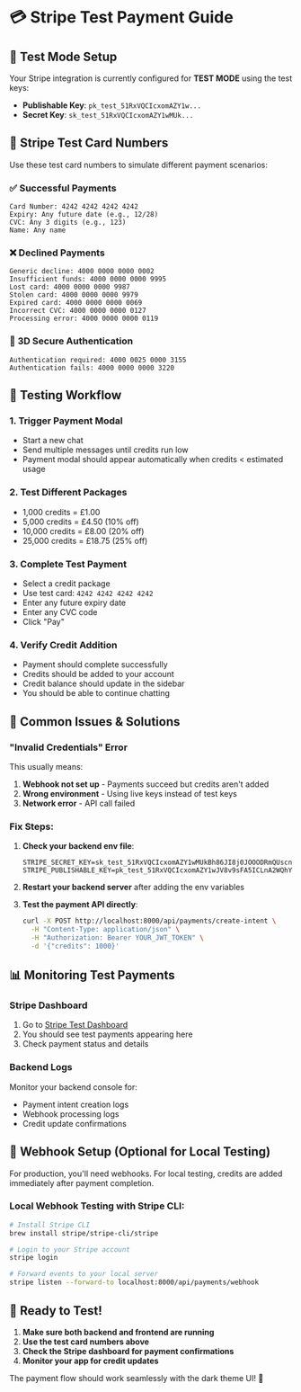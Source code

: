 # 💳 Stripe Test Payment Guide

## 🔧 Test Mode Setup

Your Stripe integration is currently configured for **TEST MODE** using the test keys:
- **Publishable Key**: `pk_test_51RxVQCIcxomAZY1w...` 
- **Secret Key**: `sk_test_51RxVQCIcxomAZY1wMUk...`

## 💯 Stripe Test Card Numbers

Use these test card numbers to simulate different payment scenarios:

### ✅ **Successful Payments**
```
Card Number: 4242 4242 4242 4242
Expiry: Any future date (e.g., 12/28)
CVC: Any 3 digits (e.g., 123)
Name: Any name
```

### ❌ **Declined Payments**
```
Generic decline: 4000 0000 0000 0002
Insufficient funds: 4000 0000 0000 9995
Lost card: 4000 0000 0000 9987
Stolen card: 4000 0000 0000 9979
Expired card: 4000 0000 0000 0069
Incorrect CVC: 4000 0000 0000 0127
Processing error: 4000 0000 0000 0119
```

### 🔐 **3D Secure Authentication**
```
Authentication required: 4000 0025 0000 3155
Authentication fails: 4000 0000 0000 3220
```

## 🧪 Testing Workflow

### 1. **Trigger Payment Modal**
- Start a new chat
- Send multiple messages until credits run low
- Payment modal should appear automatically when credits < estimated usage

### 2. **Test Different Packages**
- 1,000 credits = £1.00
- 5,000 credits = £4.50 (10% off)
- 10,000 credits = £8.00 (20% off)
- 25,000 credits = £18.75 (25% off)

### 3. **Complete Test Payment**
- Select a credit package
- Use test card: `4242 4242 4242 4242`
- Enter any future expiry date
- Enter any CVC code
- Click "Pay"

### 4. **Verify Credit Addition**
- Payment should complete successfully
- Credits should be added to your account
- Credit balance should update in the sidebar
- You should be able to continue chatting

## 🐛 Common Issues & Solutions

### "Invalid Credentials" Error
This usually means:
1. **Webhook not set up** - Payments succeed but credits aren't added
2. **Wrong environment** - Using live keys instead of test keys
3. **Network error** - API call failed

### Fix Steps:
1. **Check your backend env file**:
   ```env
   STRIPE_SECRET_KEY=sk_test_51RxVQCIcxomAZY1wMUkBh86JI8j0JOOODRmQUscnlUMe7Z7It060Eaw8rkiLEfipnOBQkeIO9LuvB3Ni6I1jNSFz007IJkmPQ4
   STRIPE_PUBLISHABLE_KEY=pk_test_51RxVQCIcxomAZY1wJV8v9sFA5ICLnA2WQhYTQP5IRjPkuzqlfSNCzr9krE4WIY5Rmfk9lsLTAlVRK2uWqo45EQQO00Nba0FgxD
   ```

2. **Restart your backend server** after adding the env variables

3. **Test the payment API directly**:
   ```bash
   curl -X POST http://localhost:8000/api/payments/create-intent \
     -H "Content-Type: application/json" \
     -H "Authorization: Bearer YOUR_JWT_TOKEN" \
     -d '{"credits": 1000}'
   ```

## 📊 Monitoring Test Payments

### Stripe Dashboard
1. Go to [Stripe Test Dashboard](https://dashboard.stripe.com/test/payments)
2. You should see test payments appearing here
3. Check payment status and details

### Backend Logs
Monitor your backend console for:
- Payment intent creation logs
- Webhook processing logs
- Credit update confirmations

## 🔄 Webhook Setup (Optional for Local Testing)

For production, you'll need webhooks. For local testing, credits are added immediately after payment completion.

### Local Webhook Testing with Stripe CLI:
```bash
# Install Stripe CLI
brew install stripe/stripe-cli/stripe

# Login to your Stripe account
stripe login

# Forward events to your local server
stripe listen --forward-to localhost:8000/api/payments/webhook
```

## 🚀 Ready to Test!

1. **Make sure both backend and frontend are running**
2. **Use the test card numbers above**
3. **Check the Stripe dashboard for payment confirmations**
4. **Monitor your app for credit updates**

The payment flow should work seamlessly with the dark theme UI! 🎉
